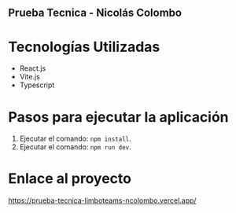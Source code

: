 ## Prueba Tecnica - Nicolás Colombo

# Tecnologías Utilizadas
- React.js
- Vite.js
- Typescript

# Pasos para ejecutar la aplicación

1. Ejecutar el comando: `npm install`.
2. Ejecutar el comando: `npm run dev`.

# Enlace al proyecto

https://prueba-tecnica-limboteams-ncolombo.vercel.app/